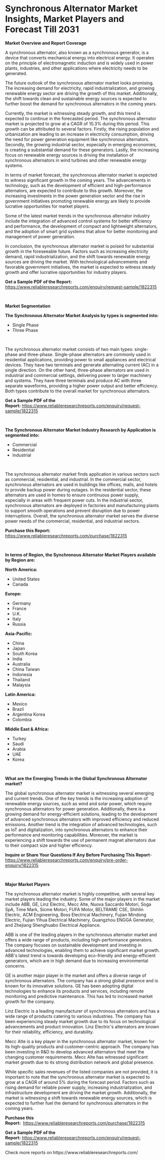 <p><h1>Synchronous Alternator Market Insights, Market Players and Forecast Till 2031</h1></p><p><strong>Market Overview and Report Coverage</strong></p>
<p><p>A synchronous alternator, also known as a synchronous generator, is a device that converts mechanical energy into electrical energy. It operates on the principle of electromagnetic induction and is widely used in power plants, industries, and other applications where electricity needs to be generated.</p><p>The future outlook of the synchronous alternator market looks promising. The increasing demand for electricity, rapid industrialization, and growing renewable energy sector are driving the growth of this market. Additionally, the shift towards clean and sustainable energy sources is expected to further boost the demand for synchronous alternators in the coming years.</p><p>Currently, the market is witnessing steady growth, and this trend is expected to continue in the forecasted period. The synchronous alternator market is projected to grow at a CAGR of 10.3% during this period. This growth can be attributed to several factors. Firstly, the rising population and urbanization are leading to an increase in electricity consumption, driving the need for power generation equipment like synchronous alternators. Secondly, the growing industrial sector, especially in emerging economies, is creating a substantial demand for these generators. Lastly, the increasing focus on renewable energy sources is driving the installation of synchronous alternators in wind turbines and other renewable energy systems.</p><p>In terms of market forecast, the synchronous alternator market is expected to witness significant growth in the coming years. The advancements in technology, such as the development of efficient and high-performance alternators, are expected to contribute to this growth. Moreover, the increasing investments in the power generation sector and the rise in government initiatives promoting renewable energy are likely to provide lucrative opportunities for market players.</p><p>Some of the latest market trends in the synchronous alternator industry include the integration of advanced control systems for better efficiency and performance, the development of compact and lightweight alternators, and the adoption of smart grid systems that allow for better monitoring and management of power generation.</p><p>In conclusion, the synchronous alternator market is poised for substantial growth in the foreseeable future. Factors such as increasing electricity demand, rapid industrialization, and the shift towards renewable energy sources are driving the market. With technological advancements and favorable government initiatives, the market is expected to witness steady growth and offer lucrative opportunities for industry players.</p></p>
<p><strong>Get a Sample PDF of the Report:</strong> <a href="https://www.reliableresearchreports.com/enquiry/request-sample/1822315">https://www.reliableresearchreports.com/enquiry/request-sample/1822315</a></p>
<p>&nbsp;</p>
<p><strong>Market Segmentation</strong></p>
<p><strong>The Synchronous Alternator Market Analysis by types is segmented into:</strong></p>
<p><ul><li>Single Phase</li><li>Three Phase</li></ul></p>
<p>&nbsp;</p>
<p><p>The synchronous alternator market consists of two main types: single-phase and three-phase. Single-phase alternators are commonly used in residential applications, providing power to small appliances and electrical devices. They have two terminals and generate alternating current (AC) in a single direction. On the other hand, three-phase alternators are used in industrial and commercial settings, delivering power to larger machinery and systems. They have three terminals and produce AC with three separate waveforms, providing a higher power output and better efficiency. Both types contribute to the overall market for synchronous alternators.</p></p>
<p><strong>Get a Sample PDF of the Report:</strong>&nbsp;<a href="https://www.reliableresearchreports.com/enquiry/request-sample/1822315">https://www.reliableresearchreports.com/enquiry/request-sample/1822315</a></p>
<p>&nbsp;</p>
<p><strong>The Synchronous Alternator Market Industry Research by Application is segmented into:</strong></p>
<p><ul><li>Commercial</li><li>Residential</li><li>Industrial</li></ul></p>
<p>&nbsp;</p>
<p><p>The synchronous alternator market finds application in various sectors such as commercial, residential, and industrial. In the commercial sector, synchronous alternators are used in buildings like offices, malls, and hotels to provide backup power during outages. In the residential sector, these alternators are used in homes to ensure continuous power supply, especially in areas with frequent power cuts. In the industrial sector, synchronous alternators are deployed in factories and manufacturing plants to support smooth operations and prevent disruption due to power interruptions. Overall, the synchronous alternator market serves the diverse power needs of the commercial, residential, and industrial sectors.</p></p>
<p><strong>Purchase this Report:</strong>&nbsp; <a href="https://www.reliableresearchreports.com/purchase/1822315">https://www.reliableresearchreports.com/purchase/1822315</a></p>
<p>&nbsp;</p>
<p><strong>In terms of Region, the Synchronous Alternator Market Players available by Region are:</strong></p>
<p>
    <p> <strong> North America: </strong>
        <ul>
            <li>United States</li>
            <li>Canada</li>
        </ul>
        </p> 
    <p> <strong> Europe: </strong>
        <ul>
            <li>Germany</li>
            <li>France</li>
            <li>U.K.</li>
            <li>Italy</li>
            <li>Russia</li>
        </ul>
        </p> 
    <p> <strong> Asia-Pacific: </strong>
        <ul>
            <li>China</li>
            <li>Japan</li>
            <li>South Korea</li>
            <li>India</li>
            <li>Australia</li>
            <li>China Taiwan</li>
            <li>Indonesia</li>
            <li>Thailand</li>
            <li>Malaysia</li>
        </ul>
        </p> 
    <p> <strong> Latin America: </strong>
        <ul>
            <li>Mexico</li>
            <li>Brazil</li>
            <li>Argentina Korea</li>
            <li>Colombia</li>
        </ul>
        </p> 
    <p> <strong> Middle East & Africa: </strong>
        <ul>
            <li>Turkey</li>
            <li>Saudi</li>
            <li>Arabia</li>
            <li>UAE</li>
            <li>Korea</li>
        </ul>
    </p>
    </p>
<p>&nbsp;</p>
<p><strong>What are the Emerging Trends in the Global Synchronous Alternator market?</strong></p>
<p><p>The global synchronous alternator market is witnessing several emerging and current trends. One of the key trends is the increasing adoption of renewable energy sources, such as wind and solar power, which require synchronous alternators for power generation. Additionally, there is a growing demand for energy-efficient solutions, leading to the development of advanced synchronous alternators with improved efficiency and reduced emissions. Another trend is the integration of advanced technologies, such as IoT and digitalization, into synchronous alternators to enhance their performance and monitoring capabilities. Moreover, the market is experiencing a shift towards the use of permanent magnet alternators due to their compact size and higher efficiency.</p></p>
<p><strong>Inquire or Share Your Questions If Any Before Purchasing This Report</strong>- <a href="https://www.reliableresearchreports.com/enquiry/pre-order-enquiry/1822315">https://www.reliableresearchreports.com/enquiry/pre-order-enquiry/1822315</a></p>
<p>&nbsp;</p>
<p><strong>Major Market Players</strong></p>
<p><p>The synchronous alternator market is highly competitive, with several key market players leading the industry. Some of the major players in the market include ABB, GE, Linz Electric, Mecc Alte, Nuova Saccardo Motori, Soga SpA, Time Mark, Sicme Motori, FUFA Motor, BELTRAME CSE, Shihlin Electric, ACM Engineering, Boss Electrical Machinery, Fujian Mindong Electric, Fujian Yihua Electrical Machinery, Guangzhou ENGGA Generator, and Zhejiang Shenghuabo Electrical Appliance.</p><p>ABB is one of the leading players in the synchronous alternator market and offers a wide range of products, including high-performance generators. The company focuses on sustainable development and investing in advanced technologies, enabling them to achieve significant market growth. ABB's latest trend is towards developing eco-friendly and energy-efficient generators, which are in high demand due to increasing environmental concerns.</p><p>GE is another major player in the market and offers a diverse range of synchronous alternators. The company has a strong global presence and is known for its innovative solutions. GE has been adopting digital technologies to enhance its products and services, including remote monitoring and predictive maintenance. This has led to increased market growth for the company.</p><p>Linz Electric is a leading manufacturer of synchronous alternators and has a wide range of products catering to various industries. The company has been experiencing steady market growth due to its focus on technological advancements and product innovation. Linz Electric's alternators are known for their reliability, efficiency, and durability.</p><p>Mecc Alte is a key player in the synchronous alternator market, known for its high-quality products and customer-centric approach. The company has been investing in R&D to develop advanced alternators that meet the changing customer requirements. Mecc Alte has witnessed significant market growth due to its strong distribution network and global presence.</p><p>While specific sales revenues of the listed companies are not provided, it is important to note that the synchronous alternator market is expected to grow at a CAGR of around 5% during the forecast period. Factors such as rising demand for reliable power supply, increasing industrialization, and infrastructure development are driving the market growth. Additionally, the market is witnessing a shift towards renewable energy sources, which is expected to further fuel the demand for synchronous alternators in the coming years.</p></p>
<p><strong>Purchase this Report:</strong>&nbsp;&nbsp;<a href="https://www.reliableresearchreports.com/purchase/1822315">https://www.reliableresearchreports.com/purchase/1822315</a></p>
<p></p>
<p><strong>Get a Sample PDF of the Report:</strong>&nbsp;<a href="https://www.reliableresearchreports.com/enquiry/request-sample/1822315">https://www.reliableresearchreports.com/enquiry/request-sample/1822315</a></p>
<p>Check more reports on https://www.reliableresearchreports.com/</p>